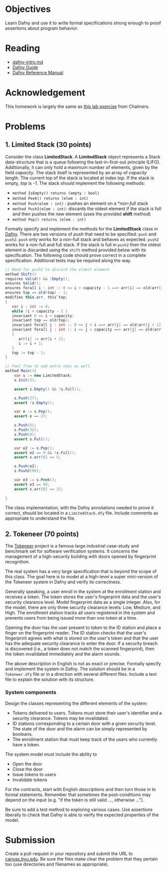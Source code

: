 # Objectives

Learn Dafny and use it to write formal specifications strong enough to proof assertions about program behavior.

# Reading

* [dafny-intro.md](https://bitbucket.org/byucs329/byu-cs-329-lecture-notes/src/master/dafny/dafny-intro.md)
* [Dafny Guide](https://rise4fun.com/dafny/tutorialcontent/guide)
* [Dafny Reference Manual](https://github.com/Microsoft/dafny/blob/master/Docs/DafnyRef/out/DafnyRef.pdf)

# Acknowledgement

This homework is largely the same as [this lab exercise](http://www.cse.chalmers.se/edu/year/2016/course/course/TDA567_Testing_debugging_and_verification/Lab2.html) from Chalmers.

# Problems

## 1. Limited Stack (30 points)  

Consider the class **LimitedStack**. A **LimitedStack** object represents a Stack data-structure that is a queue following the last-in-first-out principle (LIFO). Additionally, it can only hold a maximum number of elements, given by the field *capacity*. The stack itself is represented by an array of *capacity* length. The current top of the stack is located at index *top*. If the stack is empty, *top* is *-1*. The stack should implement the following methods:

   * `method IsEmpty() returns (empty : bool)`
   * `method Peek() returns (elem : int)`
   * `method Push(elem : int)` : pushes an element on a **non-full* stack
   * `method Push2(elem : int)`: discards the oldest element if the stack is full and then pushes the new element (uses the provided **shift** method)
   * `method Pop() returns (elem : int)`

Formally specify and implement the methods for the **LimitedStack** class in [Dafny](https://github.com/Microsoft/dafny). There are two versions of *push* that need to be specified: `push` and `push2`. `push` only works for a non-full stack and behaves as expected. `push2` works for a non-full and full stack. If the stack is full in `push2` then the oldest element is discarded using the `shift` method provided below with its specification. The following code should prove correct in a complete specification. Additional tests may be required along the way.

``` java
// Need for push2 to discard the oldest element
method Shift()
requires Valid() && !Empty();
ensures Valid();
ensures forall i : int :: 0 <= i < capacity - 1 ==> arr[i] == old(arr[i + 1]);
ensures top == old(top) - 1;
modifies this.arr, this`top;
{
   var i : int := 0;
   while (i < capacity - 1 )
   invariant 0 <= i < capacity;
   invariant top == old(top);
   invariant forall j : int :: 0 <= j < i ==> arr[j] == old(arr[j + 1]);
   invariant forall j : int :: i <= j < capacity ==> arr[j] == old(arr[j]);
   {
      arr[i] := arr[i + 1];
      i := i + 1;
   }
   top := top - 1;
}

// Feel free to add extra ones as well.
method Main(){
    var s := new LimitedStack;
    s.Init(3);

    assert s.Empty() && !s.Full(); 

    s.Push(27);
    assert !s.Empty();

    var e := s.Pop();
    assert e == 27;

    s.Push(5);
    s.Push(32);
    s.Push(9);
    assert s.Full();

    var e2 := s.Pop();
    assert e2 == 9 && !s.Full(); 
    assert s.arr[0] == 5;

    s.Push(e2);
    s.Push2(99);

    var e3 := s.Peek();
    assert e3 == 99;
    assert s.arr[0] == 32;
                     
}
```

The class implementation, with the Dafny annotations needed to prove it correct, should be located in a `LimitedStack.dfy` file. Include comments as appropriate to understand the file.

## 2. Tokeneer (70 points)

The [Tokeneer](http://www.adacore.com/sparkpro/tokeneer) project is a famous large industrial case-study and benchmark set for software verification systems. It concerns the management of a high-security building with doors opened by fingerprint recognition.

The real system has a very large specification that is beyond the scope of this class. The goal here is to model at a high-level a super mini-version of the Tokeneer system in Dafny and verify its correctness. 

Generally speaking, a user enroll in the system at the enrollment station and receives a token. The token stores the user's fingerprint data and the user's security clearance level. Model fingerprint data as a single integer. Also, for the model, there are only three security clearance levels: Low, Medium, and High. The enrollment station tracks all users registered in the system and prevents users from being issued more than one token at a time.

Opening the door has the user present to token to the ID station and place a finger on the fingerprint reader. The ID station checks that the user's fingerprint agrees with what is stored on the user's token and that the user has the adequate security clearance to enter the door. If a security breach is discovered (i.e., a token does not match the scanned fingerprint), then the token invalidated immediately and the alarm sounds.

The above description in English is not as exact or precise. Formally specify and implement the system in Dafny. The solution should be in a `Tokeneer.dfy` file or in a direction with several different files. Include a text file to explain the solution with its structure.

### System components

Design the classes representing the different elements of the system:

  * Tokens delivered to users. Tokens must store their user's identifier and a security clearance. Tokens may be invalidated.
  * ID stations corresponding to a certain door with a given security level. The state of the door and the alarm can be simply represented by booleans.
  * The enrollment station that must keep track of the users who currently have a token.

The system model must include the ability to 

   * Open the door
   * Close the door
   * Issue tokens to users
   * Invalidate tokens

For the contracts, start with English descriptions and then turn those in to formal statements.
Remember that sometimes the post-conditions may depend on the input (e.g. "if the token is still valid ..., otherwise ..."). 

Be sure to add a test method to exploring various cases. Use assertions liberally to check that Dafny is able to verify the expected properties of the model.

# Submission

Create a pull-request in your repository and submit the URL to [canvas.byu.edu](http://canvas.byu.edu). Be sure the files make clear the problem that they pertain too (use directories and filenames as appropriate).
